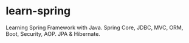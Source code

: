 # learn-spring
Learning Spring Framework with Java. Spring Core, JDBC, MVC, ORM, Boot, Security, AOP. 
JPA & Hibernate.
